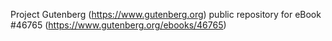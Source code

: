 Project Gutenberg (https://www.gutenberg.org) public repository for eBook #46765 (https://www.gutenberg.org/ebooks/46765)
